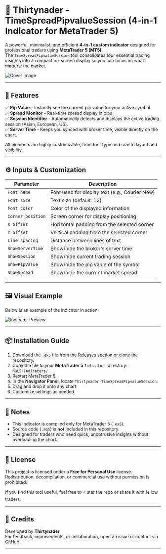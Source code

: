 # 🧭 Thirtynader - TimeSpreadPipvalueSession (4-in-1 Indicator for MetaTrader 5)

A powerful, minimalist, and efficient **4-in-1 custom indicator** designed for professional traders using **MetaTrader 5 (MT5)**.  
The `TimeSpreadPipvalueSession` tool consolidates four essential trading insights into a compact on-screen display so you can focus on what matters: the market.

![Cover Image](4in1Cover.png)

---

## 🚀 Features

✅ **Pip Value** - Instantly see the current pip value for your active symbol.  
✅ **Spread Monitor** - Real-time spread display in pips.  
✅ **Session Identifier** - Automatically detects and displays the active trading session (Asian, European, US).  
✅ **Server Time** - Keeps you synced with broker time, visible directly on the chart.  

All elements are highly customizable, from font type and size to layout and visibility.

---

## ⚙️ Inputs & Customization

| Parameter         | Description                                          |
|------------------|------------------------------------------------------|
| `Font name`       | Font used for display text (e.g., Courier New)       |
| `Font size`       | Text size (default: 12)                              |
| `Font color`      | Color of the displayed information                   |
| `Corner position` | Screen corner for display positioning                |
| `X offset`        | Horizontal padding from the selected corner          |
| `Y offset`        | Vertical padding from the selected corner            |
| `Line spacing`    | Distance between lines of text                       |
| `ShowServerTime`  | Show/hide the broker's server time                   |
| `ShowSession`     | Show/hide current trading session                    |
| `ShowPipValue`    | Show/hide the pip value of the symbol                |
| `ShowSpread`      | Show/hide the current market spread                  |

---

## 🖼️ Visual Example

Below is an example of the indicator in action:

![Indicator Preview](4in1.png)

---

## 📦 Installation Guide

1. Download the `.ex5` file from the [Releases](https://github.com/Thirtynader/Thirtynader-TimeSpreadPipvalueSession/releases/) section or clone the repository.
2. Copy the file to your **MetaTrader 5** `Indicators` directory:  
   `MQL5/Indicators/`
3. Restart MetaTrader 5.
4. In the **Navigator Panel**, locate `Thirtynader-TimeSpreadPipvalueSession`.
5. Drag and drop it onto any chart.
6. Customize settings as needed.

---

## 📝 Notes

- This indicator is compiled only for MetaTrader 5 (`.ex5`).  
- Source code (`.mq5`) is **not** included in this repository.  
- Designed for traders who need quick, unobtrusive insights without overloading the chart.

---

## 📄 License

This project is licensed under a **Free for Personal Use** license. Redistribution, decompilation, or commercial use without permission is prohibited.

If you find this tool useful, feel free to ⭐️ star the repo or share it with fellow traders.

---

## 🙌 Credits

Developed by **Thirtynader**  
For feedback, improvements, or collaboration, open an issue or contact via GitHub.

---

